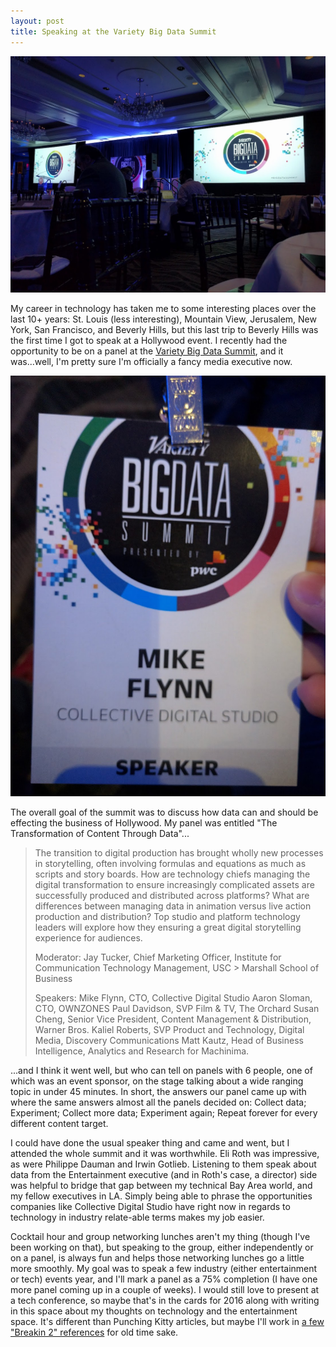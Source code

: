 ```yaml
---
layout: post
title: Speaking at the Variety Big Data Summit
---
```


![image](/public/images/variety_bigdata_001.jpg "The Variety Big Data Summit Stage")

My career in technology has taken me to some interesting places over the last 10+ years: St. Louis (less interesting), Mountain View, Jerusalem, New York, San Francisco, and Beverly Hills, but this last trip to Beverly Hills was the first time I got to speak at a Hollywood event. I recently had the opportunity to be on a panel at the [Variety Big Data Summit](http://events.variety.com/conference/big-data-summit-presented-by-pwc/), and it was...well, I'm pretty sure I'm officially a fancy media executive now.

![image](/public/images/variety_bigdata_002.jpg "My Variety Big Data Summit Speaker Badge")

The overall goal of the summit was to discuss how data can and should be effecting the business of Hollywood. My panel was entitled "The Transformation of Content Through Data"...

> The transition to digital production has brought wholly new processes in storytelling, often involving formulas and equations as much as scripts and story boards. How are technology chiefs managing the digital transformation to ensure increasingly complicated  assets are successfully produced and distributed across platforms? What are differences between managing data in animation versus live action production and distribution? Top studio and platform technology leaders will explore how they ensuring a great digital storytelling experience for audiences.
>
> Moderator:
> Jay Tucker, Chief Marketing Officer, Institute for Communication Technology Management, USC > Marshall School of Business
>
> Speakers:
> Mike Flynn, CTO, Collective Digital Studio
> Aaron Sloman, CTO, OWNZONES
> Paul Davidson, SVP Film & TV, The Orchard
> Susan Cheng, Senior Vice President, Content Management & Distribution, Warner Bros.
> Kaliel Roberts, SVP Product and Technology, Digital Media, Discovery Communications
> Matt Kautz, Head of Business Intelligence, Analytics and Research for Machinima.

...and I think it went well, but who can tell on panels with 6 people, one of which was an event sponsor, on the stage talking about a wide ranging topic in under 45 minutes. In short, the answers our panel came up with where the same answers almost all the panels decided on: Collect data; Experiment; Collect more data; Experiment again; Repeat forever for every different content target.

I could have done the usual speaker thing and came and went, but I attended the whole summit and it was worthwhile. Eli Roth was impressive, as were Philippe Dauman and Irwin Gotlieb. Listening to them speak about data from the Entertainment executive (and in Roth's case, a director) side was helpful to bridge that gap between my technical Bay Area world, and my fellow executives in LA. Simply being able to phrase the opportunities companies like Collective Digital Studio have right now in regards to technology in industry relate-able terms makes my job easier.

Cocktail hour and group networking lunches aren't my thing (though I've been working on that), but speaking to the group, either independently or on a panel, is always fun and helps those networking lunches go a little more smoothly. My goal was to speak a few industry (either entertainment or tech) events year, and I'll mark a panel as a 75% completion (I have one more panel coming up in a couple of weeks). I would still love to present at a tech conference, so maybe that's in the cards for 2016 along with writing in this space about my thoughts on technology and the entertainment space. It's different than Punching Kitty articles, but maybe I'll work in [a few "Breakin 2" references](http://punchingkitty.com/2009/12/23/rich-guy-toys-with-science-center/) for old time sake.
